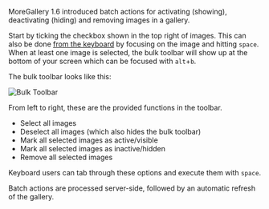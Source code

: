 MoreGallery 1.6 introduced batch actions for activating (showing), deactivating (hiding) and removing images in a gallery.

Start by ticking the checkbox shown in the top right of images. This can also be done [from the keyboard](Accessibility) by focusing on the image and hitting `space`. When at least one image is selected, the bulk toolbar will show up at the bottom of your screen which can be focused with `alt`+`b`.

The bulk toolbar looks like this:

![Bulk Toolbar](images/bulk-toolbar.jpg)

From left to right, these are the provided functions in the toolbar.

- Select all images
- Deselect all images (which also hides the bulk toolbar)
- Mark all selected images as active/visible
- Mark all selected images as inactive/hidden
- Remove all selected images

Keyboard users can tab through these options and execute them with `space`.

Batch actions are processed server-side, followed by an automatic refresh of the gallery. 
